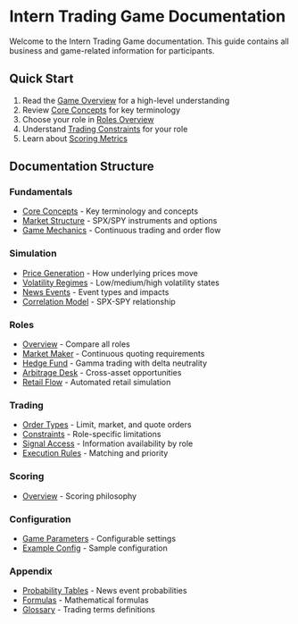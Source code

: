 # Intern Trading Game Documentation

Welcome to the Intern Trading Game documentation. This guide contains all business and game-related information for participants.

## Quick Start

1. Read the [Game Overview](overview.md) for a high-level understanding
2. Review [Core Concepts](fundamentals/core-concepts.md) for key terminology
3. Choose your role in [Roles Overview](roles/overview.md)
4. Understand [Trading Constraints](trading/constraints.md) for your role
5. Learn about [Scoring Metrics](scoring/overview.md)

## Documentation Structure

### Fundamentals

- [Core Concepts](fundamentals/core-concepts.md) - Key terminology and concepts
- [Market Structure](fundamentals/market-structure.md) - SPX/SPY instruments and options
- [Game Mechanics](fundamentals/game-mechanics.md) - Continuous trading and order flow

### Simulation

- [Price Generation](simulation/price-generation.md) - How underlying prices move
- [Volatility Regimes](simulation/volatility-regimes.md) - Low/medium/high volatility states
- [News Events](simulation/news-events.md) - Event types and impacts
- [Correlation Model](simulation/correlation-model.md) - SPX-SPY relationship

### Roles

- [Overview](roles/overview.md) - Compare all roles
- [Market Maker](roles/market-maker.md) - Continuous quoting requirements
- [Hedge Fund](roles/hedge-fund.md) - Gamma trading with delta neutrality
- [Arbitrage Desk](roles/arbitrage-desk.md) - Cross-asset opportunities
- [Retail Flow](roles/retail.md) - Automated retail simulation

### Trading

- [Order Types](trading/order-types.md) - Limit, market, and quote orders
- [Constraints](trading/constraints.md) - Role-specific limitations
- [Signal Access](trading/signals-access.md) - Information availability by role
- [Execution Rules](trading/execution-rules.md) - Matching and priority

### Scoring

- [Overview](scoring/overview.md) - Scoring philosophy

### Configuration

- [Game Parameters](configuration/game-parameters.md) - Configurable settings
- [Example Config](configuration/example-config.yaml) - Sample configuration

### Appendix

- [Probability Tables](appendix/probability-tables.md) - News event probabilities
- [Formulas](appendix/formulas.md) - Mathematical formulas
- [Glossary](appendix/glossary.md) - Trading terms definitions

